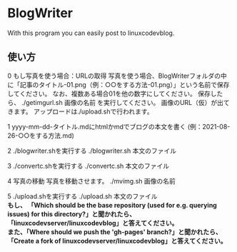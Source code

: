 # BlogWriter
With this program you can easily post to linuxcodevblog.
## 使い方
0 もし写真を使う場合：URLの取得
写真を使う場合、BlogWriterフォルダの中に「記事のタイトル-01.png（例：○○をする方法-01.png）」という名前で保存してください。
なお、複数ある場合01を他の数字にしてください。
保存したら、
./getimgurl.sh 画像の名前
を実行してください。
画像のURL（仮）が出てきます。
アップロードは./upload.shで行われます。

1 yyyy-mm-dd-タイトル.mdにhtmlかmdでブログの本文を書く
(例：2021-08-26-○○をする方法.md)

2 ./blogwriter.shを実行する
./blogwriter.sh 本文のファイル

3 ./convertc.shを実行する
./convertc.sh 本文のファイル

4 写真の移動
写真を移動させます。
./mvimg.sh 画像の名前

5 ./upload.shを実行する
./upload.sh 本文のファイル<br>
<b>もし、 「Which should be the base repository (used for e.g. querying issues) for this directory?」と聞かれたら、「linuxcodevserver/linuxcodevblog」と答えてください。<br>
また、「Where should we push the 'gh-pages' branch?」と聞かれたら、「Create a fork of linuxcodevserver/linuxcodevblog」と答えてください。<br></b>
